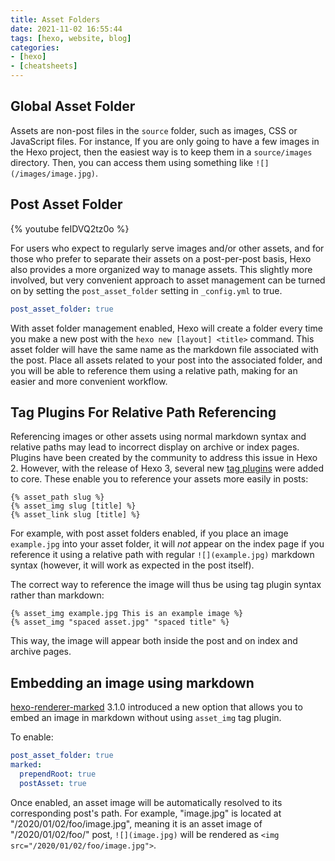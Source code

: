 ```yaml
---
title: Asset Folders
date: 2021-11-02 16:55:44
tags: [hexo, website, blog]
categories:
- [hexo]
- [cheatsheets]
---
```

## Global Asset Folder

Assets are non-post files in the `source` folder, such as images, CSS or JavaScript files. For instance, If you are only going to have a few images in the Hexo project, then the easiest way is to keep them in a `source/images` directory. Then, you can access them using something like `![](/images/image.jpg)`.

## Post Asset Folder

{% youtube feIDVQ2tz0o %}

For users who expect to regularly serve images and/or other assets, and for those who prefer to separate their assets on a post-per-post basis, Hexo also provides a more organized way to manage assets. This slightly more involved, but very convenient approach to asset management can be turned on by setting the `post_asset_folder` setting in `_config.yml` to true.

``` yaml _config.yml
post_asset_folder: true
```

With asset folder management enabled, Hexo will create a folder every time you make a new post with the `hexo new [layout] <title>` command. This asset folder will have the same name as the markdown file associated with the post. Place all assets related to your post into the associated folder, and you will be able to reference them using a relative path, making for an easier and more convenient workflow.

## Tag Plugins For Relative Path Referencing

Referencing images or other assets using normal markdown syntax and relative paths may lead to incorrect display on archive or index pages. Plugins have been created by the community to address this issue in Hexo 2. However, with the release of Hexo 3, several new [tag plugins](/docs/tag-plugins#Include-Assets) were added to core. These enable you to reference your assets more easily in posts:

```
{% asset_path slug %}
{% asset_img slug [title] %}
{% asset_link slug [title] %}
```

For example, with post asset folders enabled, if you place an image `example.jpg` into your asset folder, it will *not* appear on the index page if you reference it using a relative path with regular `![](example.jpg)` markdown syntax (however, it will work as expected in the post itself).

The correct way to reference the image will thus be using tag plugin syntax rather than markdown:

```
{% asset_img example.jpg This is an example image %}
{% asset_img "spaced asset.jpg" "spaced title" %}
```

This way, the image will appear both inside the post and on index and archive pages.

## Embedding an image using markdown

[hexo-renderer-marked](https://github.com/hexojs/hexo-renderer-marked) 3.1.0 introduced a new option that allows you to embed an image in markdown without using `asset_img` tag plugin.

To enable:

``` yml _config.yml
post_asset_folder: true
marked:
  prependRoot: true
  postAsset: true
```

Once enabled, an asset image will be automatically resolved to its corresponding post's path. For example, "image.jpg" is located at "/2020/01/02/foo/image.jpg", meaning it is an asset image of "/2020/01/02/foo/" post, `![](image.jpg)` will be rendered as `<img src="/2020/01/02/foo/image.jpg">`.
